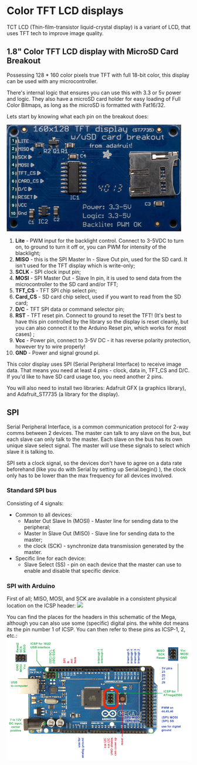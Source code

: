 # Color TFT LCD displays

TCT LCD (Thin-film-transistor liquid-crystal display) is a variant of LCD, that uses TFT tech to improve image quality.

## 1.8" Color TFT LCD display with MicroSD Card Breakout

Possessing 128 * 160 color pixels true TFT with full 18-bit color, this display can be used with any microcontroller.

There's internal logic that ensures you can use this  with 3.3 or 5v power and logic. They also have a microSD card holder for easy loading of Full Color Bitmaps, as long as the microSD is formatted with Fat16/32.

Lets start by knowing what each pin on the breakout does:

![](1.png)

1. **Lite** - PWM input for the backlight control. Connect to 3-5VDC to turn on, to ground to turn it off or, you can PWM for intensity of the blacklight;
2. **MISO** - this is the SPI Master In - Slave Out pin, used for the SD card. It isn't used for the TFT display which is write-only;
3. **SCLK** - SPI clock input pin;
4. **MOSI** - SPI Master Out - Slave In pin, it is used to send data from the microcontroller to the SD card and/or TFT;
5. **TFT_CS** - TFT SPI chip select pin;
6. **Card_CS** - SD card chip select, used if you want to read from the SD card;
7. **D/C** - TFT SPI data or command selector pin;
8. **RST** - TFT reset pin. Connect to ground to reset the TFT! (It's best to have this pin controlled by the library so the display is reset cleanly, but you can also connect it to the Arduino Reset pin, which works for most cases) ;
9. **Vcc** - Power pin, connect to 3-5V DC - it has reverse polarity protection, however try to wire properly!
10. **GND** - Power and signal ground pi.

This color display uses SPI (Serial Peripheral Interface) to receive image data. That means you need at least 4 pins - clock, data in, TFT_CS and D/C. If you'd like to have SD card usage too, you need another 2 pins.

You will also need to install two libraries: Adafruit GFX (a graphics library), and Adafruit_ST7735 (a library for the display).


## SPI

Serial Peripheral Interface, is a common communication protocol for 2-way comms between 2 devices.
The master can talk to any slave on the bus, but each slave can only talk to the master.
Each slave on the bus has its own unique slave select signal. The master will use these signals to select which slave it is talking to.

SPI sets a clock signal, so the devices don't have to agree on a data rate beforehand (like you do with Serial by setting up Serial.begin() ), the clock only has to be lower than the max frequency for all devices involved.

### Standard SPI bus
Consisting of 4 signals:
* Common to all devices:
  * Master Out Slave In (MOSI) - Master line for sending data to the peripheral;
  * Master In Slave Out (MISO) - Slave line for sending data to the master;
  * the clock (SCK) - synchronize data transmission generated by the master.
* Specific line for each device:
  * Slave Select (SS) -  pin on each device that the master can use to enable and disable that specific device.

### SPI with Arduino
First of all; MISO, MOSI, and SCK are available in a consistent physical location on the ICSP header:
![](2.jpg)

You can find the places for the headers in this schematic of the Mega, although you can also use some (specific) digital pins. the white dot means its the pin number 1 of ICSP. You can then refer to these pins as ICSP-1, 2, etc.:
![](3.png)
